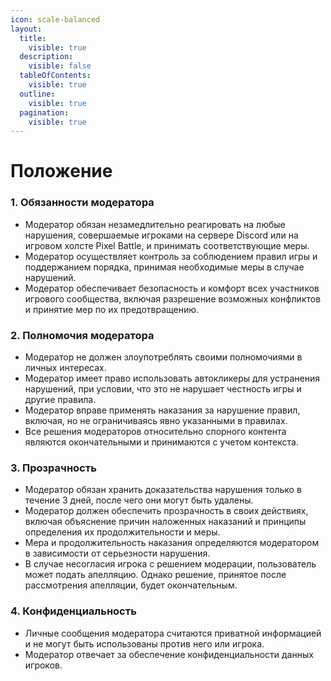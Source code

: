 ```yaml
---
icon: scale-balanced
layout:
  title:
    visible: true
  description:
    visible: false
  tableOfContents:
    visible: true
  outline:
    visible: true
  pagination:
    visible: true
---
```


# Положение

### 1. Обязанности модератора <a href="#duties" id="duties"></a>

* Модератор обязан незамедлительно реагировать на любые нарушения, совершаемые игроками на сервере Discord или на игровом холсте Pixel Battle, и принимать соответствующие меры.
* Модератор осуществляет контроль за соблюдением правил игры и поддержанием порядка, принимая необходимые меры в случае нарушений.
* Модератор обеспечивает безопасность и комфорт всех участников игрового сообщества, включая разрешение возможных конфликтов и принятие мер по их предотвращению.

### 2. Полномочия модератора <a href="#powers" id="powers"></a>

* Модератор не должен злоупотреблять своими полномочиями в личных интересах.
* Модератор имеет право использовать автокликеры для устранения нарушений, при условии, что это не нарушает честность игры и другие правила.
* Модератор вправе применять наказания за нарушение правил, включая, но не ограничиваясь явно указанными в правилах.
* Все решения модераторов относительно спорного контента являются окончательными и принимаются с учетом контекста.

### 3. Прозрачность <a href="#transparency" id="transparency"></a>

* Модератор обязан хранить доказательства нарушения только в течение 3 дней, после чего они могут быть удалены.
* Модератор должен обеспечить прозрачность в своих действиях, включая объяснение причин наложенных наказаний и принципы определения их продолжительности и меры.
* Мера и продолжительность наказания определяются модератором в зависимости от серьезности нарушения.
* В случае несогласия игрока с решением модерации, пользователь может подать апелляцию. Однако решение, принятое после рассмотрения апелляции, будет окончательным.

### 4. Конфиденциальность <a href="#privacy" id="privacy"></a>

* Личные сообщения модератора считаются приватной информацией и не могут быть использованы против него или игрока.
* Модератор отвечает за обеспечение конфиденциальности данных игроков.
